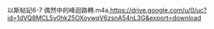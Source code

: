 以斯帖記6-7 偶然中的峰迴路轉.m4a,https://drive.google.com/u/0/uc?id=1dVQ8MCL5v0hk25OXoywqV6zsnA54nL3G&export=download
